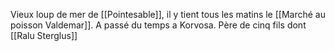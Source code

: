 Vieux loup de mer de [[Pointesable]], il y tient tous les matins le [[Marché au poisson Valdemar]].
A passé du temps a Korvosa.
Père de cinq fils dont [[Ralu Sterglus]]